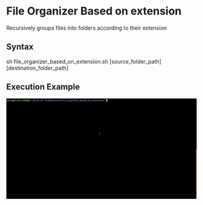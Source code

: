 <h1> File Organizer Based on extension </h1>
<p> Recursively groups files into folders according to their extension </p>

<h2> Syntax </h2>
<p> sh file_organizer_based_on_extension.sh [source_folder_path] [destination_folder_path] </p>

<h2> Execution Example </h2>
<img src="./examples/example1.gif" >
